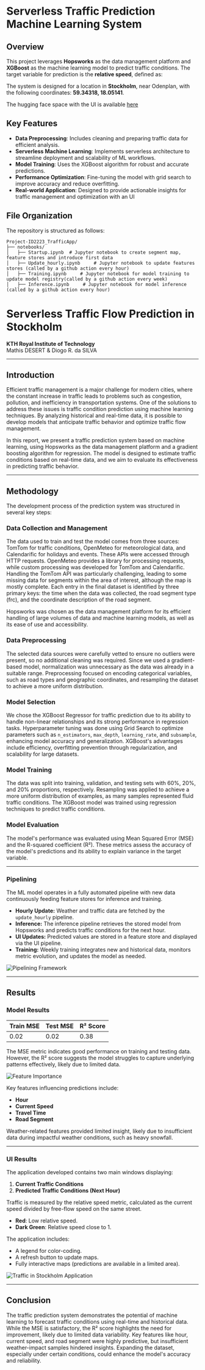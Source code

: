 # Serverless Traffic Prediction Machine Learning System

## Overview  
This project leverages **Hopsworks** as the data management platform and **XGBoost** as the machine learning model to predict traffic conditions. The target variable for prediction is the **relative speed**, defined as:  

The system is designed for a location in **Stockholm**, near Odenplan, with the following coordinates:  **59.34318, 18.05141**.  

The hugging face space with the UI is available [here](https://huggingface.co/spaces/Heit39/Stockholm_Traffic)

## Key Features  
- **Data Preprocessing**: Includes cleaning and preparing traffic data for efficient analysis.  
- **Serverless Machine Learning**: Implements serverless architecture to streamline deployment and scalability of ML workflows.  
- **Model Training**: Uses the XGBoost algorithm for robust and accurate predictions.  
- **Performance Optimization**: Fine-tuning the model with grid search to improve accuracy and reduce overfitting.  
- **Real-world Application**: Designed to provide actionable insights for traffic management and optimization with an UI

  

## File Organization  
The repository is structured as follows:  

```plaintext
Project-ID2223_TrafficApp/  
├── notebooks/  
│   ├── Startup.ipynb  # Jupyter notebook to create segment map, feature stores and introduce first data
│   ├── Update_hourly.ipynb     # Jupyter notebook to update features stores (called by a github action every hour)  
│   ├── Training.ipynb     # Jupyter notebook for model training to update model registry(called by a github action every week)
│   ├── Inference.ipynb     # Jupyter notebook for model inference (called by a github action every hour)
```


# Serverless Traffic Flow Prediction in Stockholm

**KTH Royal Institute of Technology**  
Mathis DESERT & Diogo R. da SILVA  

---

## Introduction

Efficient traffic management is a major challenge for modern cities, where the constant increase in traffic leads to problems such as congestion, pollution, and inefficiency in transportation systems. One of the solutions to address these issues is traffic condition prediction using machine learning techniques. By analyzing historical and real-time data, it is possible to develop models that anticipate traffic behavior and optimize traffic flow management.

In this report, we present a traffic prediction system based on machine learning, using Hopsworks as the data management platform and a gradient boosting algorithm for regression. The model is designed to estimate traffic conditions based on real-time data, and we aim to evaluate its effectiveness in predicting traffic behavior.

---

## Methodology

The development process of the prediction system was structured in several key steps:

### Data Collection and Management

The data used to train and test the model comes from three sources: TomTom for traffic conditions, OpenMeteo for meteorological data, and Calendarific for holidays and events. These APIs were accessed through HTTP requests. OpenMeteo provides a library for processing requests, while custom processing was developed for TomTom and Calendarific. Handling the TomTom API was particularly challenging, leading to some missing data for segments within the area of interest, although the map is mostly complete. Each entry in the final dataset is identified by three primary keys: the time when the data was collected, the road segment type (frc), and the coordinate description of the road segment.

Hopsworks was chosen as the data management platform for its efficient handling of large volumes of data and machine learning models, as well as its ease of use and accessibility.

### Data Preprocessing

The selected data sources were carefully vetted to ensure no outliers were present, so no additional cleaning was required. Since we used a gradient-based model, normalization was unnecessary as the data was already in a suitable range. Preprocessing focused on encoding categorical variables, such as road types and geographic coordinates, and resampling the dataset to achieve a more uniform distribution.

### Model Selection

We chose the XGBoost Regressor for traffic prediction due to its ability to handle non-linear relationships and its strong performance in regression tasks. Hyperparameter tuning was done using Grid Search to optimize parameters such as `n_estimators`, `max_depth`, `learning_rate`, and `subsample`, enhancing model accuracy and generalization. XGBoost's advantages include efficiency, overfitting prevention through regularization, and scalability for large datasets.

### Model Training

The data was split into training, validation, and testing sets with 60%, 20%, and 20% proportions, respectively. Resampling was applied to achieve a more uniform distribution of examples, as many samples represented fluid traffic conditions. The XGBoost model was trained using regression techniques to predict traffic conditions.

### Model Evaluation

The model's performance was evaluated using Mean Squared Error (MSE) and the R-squared coefficient (R²). These metrics assess the accuracy of the model's predictions and its ability to explain variance in the target variable.

---

### Pipelining

The ML model operates in a fully automated pipeline with new data continuously feeding feature stores for inference and training.  
- **Hourly Update:** Weather and traffic data are fetched by the `update_hourly` pipeline.  
- **Inference:** The inference pipeline retrieves the stored model from Hopsworks and predicts traffic conditions for the next hour.  
- **UI Updates:** Predicted values are stored in a feature store and displayed via the UI pipeline.  
- **Training:** Weekly training integrates new and historical data, monitors metric evolution, and updates the model as needed.

![Pipelining Framework](Images/Methodo/pipelining.png)

---

## Results

### Model Results

| Train MSE | Test MSE | R² Score |
|-----------|----------|----------|
| 0.02      | 0.02     | 0.38     |

The MSE metric indicates good performance on training and testing data. However, the R² score suggests the model struggles to capture underlying patterns effectively, likely due to limited data.

![Feature Importance](Images/Results/feature%20importance.png)

Key features influencing predictions include:
- **Hour**
- **Current Speed**
- **Travel Time**
- **Road Segment**

Weather-related features provided limited insight, likely due to insufficient data during impactful weather conditions, such as heavy snowfall.

---

### UI Results

The application developed contains two main windows displaying:  
1. **Current Traffic Conditions**  
2. **Predicted Traffic Conditions (Next Hour)**  

Traffic is measured by the relative speed metric, calculated as the current speed divided by free-flow speed on the same street.  
- **Red**: Low relative speed.  
- **Dark Green**: Relative speed close to 1.  

The application includes:
- A legend for color-coding.  
- A refresh button to update maps.  
- Fully interactive maps (predictions are available in a limited area).  

![Traffic in Stockholm Application](Images/Results/Traffic_App.png)

---

## Conclusion

The traffic prediction system demonstrates the potential of machine learning to forecast traffic conditions using real-time and historical data. While the MSE is satisfactory, the R² score highlights the need for improvement, likely due to limited data variability. Key features like hour, current speed, and road segment were highly predictive, but insufficient weather-impact samples hindered insights. Expanding the dataset, especially under certain conditions, could enhance the model's accuracy and reliability.
